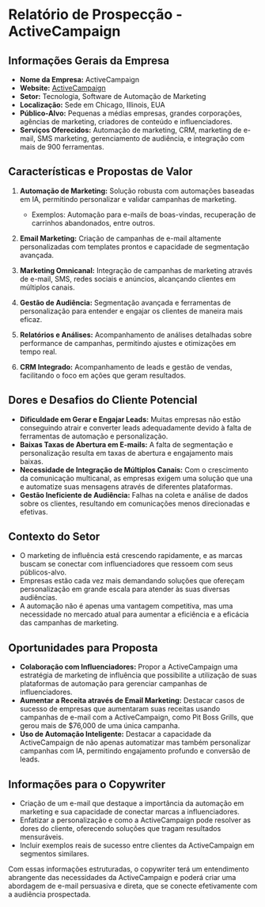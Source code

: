 # Relatório de Prospecção - ActiveCampaign

## Informações Gerais da Empresa
- **Nome da Empresa:** ActiveCampaign
- **Website:** [ActiveCampaign](https://www.activecampaign.com)
- **Setor:** Tecnologia, Software de Automação de Marketing
- **Localização:** Sede em Chicago, Illinois, EUA
- **Público-Alvo:** Pequenas a médias empresas, grandes corporações, agências de marketing, criadores de conteúdo e influenciadores.
- **Serviços Oferecidos:** Automação de marketing, CRM, marketing de e-mail, SMS marketing, gerenciamento de audiência, e integração com mais de 900 ferramentas.

## Características e Propostas de Valor
1. **Automação de Marketing:** Solução robusta com automações baseadas em IA, permitindo personalizar e validar campanhas de marketing.
    - Exemplos: Automação para e-mails de boas-vindas, recuperação de carrinhos abandonados, entre outros.
  
2. **Email Marketing:** Criação de campanhas de e-mail altamente personalizadas com templates prontos e capacidade de segmentação avançada.
3. **Marketing Omnicanal:** Integração de campanhas de marketing através de e-mail, SMS, redes sociais e anúncios, alcançando clientes em múltiplos canais.
4. **Gestão de Audiência:** Segmentação avançada e ferramentas de personalização para entender e engajar os clientes de maneira mais eficaz.
5. **Relatórios e Análises:** Acompanhamento de análises detalhadas sobre performance de campanhas, permitindo ajustes e otimizações em tempo real.
6. **CRM Integrado:** Acompanhamento de leads e gestão de vendas, facilitando o foco em ações que geram resultados.

## Dores e Desafios do Cliente Potencial
- **Dificuldade em Gerar e Engajar Leads:** Muitas empresas não estão conseguindo atrair e converter leads adequadamente devido à falta de ferramentas de automação e personalização.
- **Baixas Taxas de Abertura em E-mails:** A falta de segmentação e personalização resulta em taxas de abertura e engajamento mais baixas.
- **Necessidade de Integração de Múltiplos Canais:** Com o crescimento da comunicação multicanal, as empresas exigem uma solução que una e automatize suas mensagens através de diferentes plataformas.
- **Gestão Ineficiente de Audiência:** Falhas na coleta e análise de dados sobre os clientes, resultando em comunicações menos direcionadas e efetivas.

## Contexto do Setor
- O marketing de influência está crescendo rapidamente, e as marcas buscam se conectar com influenciadores que ressoem com seus públicos-alvo.
- Empresas estão cada vez mais demandando soluções que ofereçam personalização em grande escala para atender às suas diversas audiências.
- A automação não é apenas uma vantagem competitiva, mas uma necessidade no mercado atual para aumentar a eficiência e a eficácia das campanhas de marketing.

## Oportunidades para Proposta
- **Colaboração com Influenciadores:** Propor a ActiveCampaign uma estratégia de marketing de influência que possibilite a utilização de suas plataformas de automação para gerenciar campanhas de influenciadores.
- **Aumentar a Receita através de Email Marketing:** Destacar casos de sucesso de empresas que aumentaram suas receitas usando campanhas de e-mail com a ActiveCampaign, como Pit Boss Grills, que gerou mais de $76,000 de uma única campanha.
- **Uso de Automação Inteligente:** Destacar a capacidade da ActiveCampaign de não apenas automatizar mas também personalizar campanhas com IA, permitindo engajamento profundo e conversão de leads.

## Informações para o Copywriter
- Criação de um e-mail que destaque a importância da automação em marketing e sua capacidade de conectar marcas a influenciadores.
- Enfatizar a personalização e como a ActiveCampaign pode resolver as dores do cliente, oferecendo soluções que tragam resultados mensuráveis.
- Incluir exemplos reais de sucesso entre clientes da ActiveCampaign em segmentos similares.

Com essas informações estruturadas, o copywriter terá um entendimento abrangente das necessidades da ActiveCampaign e poderá criar uma abordagem de e-mail persuasiva e direta, que se conecte efetivamente com a audiência prospectada.